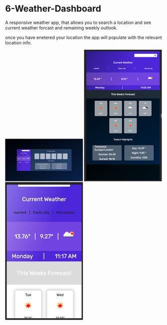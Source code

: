 # 6-Weather-Dashboard

A responsive weather app, that allows you to search a location and see current weather forcast and remaining weekly outlook.

once you have enetered your location the app will populate with the relevant location info.


<img src="./Assets/laptop-view.png" width="250"/>
<img src="./Assets/tablet-view.png" width="250"/>
<img src="./Assets/mobile-view.png" width="250"/>


